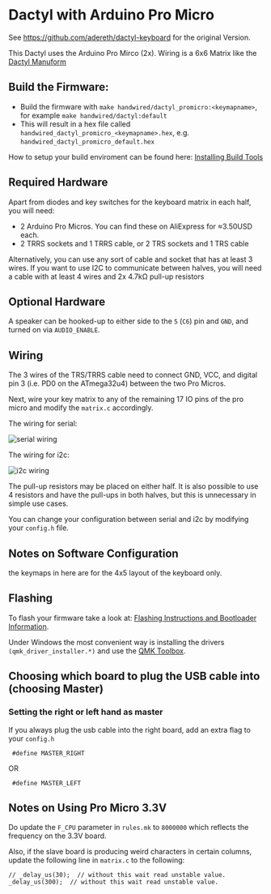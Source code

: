 # Dactyl with Arduino Pro Micro

See https://github.com/adereth/dactyl-keyboard for the original Version.

This Dactyl uses the Arduino Pro Mirco (2x).
Wiring is a 6x6 Matrix like the [Dactyl Manuform](https://github.com/qmk/qmk_firmware/tree/master/keyboards/handwired/dactyl_manuform)


## Build the Firmware:

  - Build the firmware with `make handwired/dactyl_promicro:<keymapname>`, for example `make handwired/dactyl:default`
  - This will result in a hex file called `handwired_dactyl_promicro_<keymapname>.hex`, e.g.
    `handwired_dactyl_promicro_default.hex`

How to setup your build enviroment can be found here: [Installing Build Tools](https://docs.qmk.fm/#/getting_started_build_tools)

## Required Hardware

Apart from diodes and key switches for the keyboard matrix in each half, you
will need:

* 2 Arduino Pro Micros. You can find these on AliExpress for ≈3.50USD each.
* 2 TRRS sockets and 1 TRRS cable, or 2 TRS sockets and 1 TRS cable

Alternatively, you can use any sort of cable and socket that has at least 3
wires. If you want to use I2C to communicate between halves, you will need a
cable with at least 4 wires and 2x 4.7kΩ pull-up resistors

## Optional Hardware
A speaker can be hooked-up to either side to the `5` (`C6`) pin and `GND`, and turned on via `AUDIO_ENABLE`.

## Wiring

The 3 wires of the TRS/TRRS cable need to connect GND, VCC, and digital pin 3 (i.e.
PD0 on the ATmega32u4) between the two Pro Micros.

Next, wire your key matrix to any of the remaining 17 IO pins of the pro micro
and modify the `matrix.c` accordingly.

The wiring for serial:

![serial wiring](https://i.imgur.com/C3D1GAQ.png)

The wiring for i2c:

![i2c wiring](https://i.imgur.com/Hbzhc6E.png)

The pull-up resistors may be placed on either half. It is also possible
to use 4 resistors and have the pull-ups in both halves, but this is
unnecessary in simple use cases.

You can change your configuration between serial and i2c by modifying your `config.h` file.

## Notes on Software Configuration

the keymaps in here are for the 4x5 layout of the keyboard only.

## Flashing

To flash your firmware take a look at: [Flashing Instructions and Bootloader Information](https://docs.qmk.fm/#/flashing).

Under Windows the most convenient way is installing the drivers `(qmk_driver_installer.*)` and use the [QMK Toolbox](https://github.com/qmk/qmk_driver_installer/releases).


## Choosing which board to plug the USB cable into (choosing Master)

### Setting the right or left hand as master

If you always plug the usb cable into the right board, add an extra flag to your `config.h`
```
 #define MASTER_RIGHT
```

OR

```
 #define MASTER_LEFT
```


Notes on Using Pro Micro 3.3V
-----------------------------

Do update the `F_CPU` parameter in `rules.mk` to `8000000` which reflects
the frequency on the 3.3V board.

Also, if the slave board is producing weird characters in certain columns,
update the following line in `matrix.c` to the following:

```
// _delay_us(30);  // without this wait read unstable value.
_delay_us(300);  // without this wait read unstable value.
```
